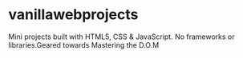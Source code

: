 # vanillawebprojects
Mini projects built with HTML5, CSS &amp; JavaScript. No frameworks or libraries.Geared towards Mastering the D.O.M
